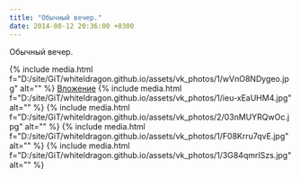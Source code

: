 ```yaml
---
title: "Обычный вечер."
date: 2014-08-12 20:36:00 +0300
---
```


Обычный вечер.


{% include media.html f="D:/site/GiT/whiteldragon.github.io/assets/vk_photos/1/wVnO8NDygeo.jpg" alt="" %}
[Вложение](https://vk.com/photo41076938_337465500)
{% include media.html f="D:/site/GiT/whiteldragon.github.io/assets/vk_photos/1/ieu-xEaUHM4.jpg" alt="" %}
{% include media.html f="D:/site/GiT/whiteldragon.github.io/assets/vk_photos/2/03nMUYRQwOc.jpg" alt="" %}
{% include media.html f="D:/site/GiT/whiteldragon.github.io/assets/vk_photos/1/F08Krru7qvE.jpg" alt="" %}
{% include media.html f="D:/site/GiT/whiteldragon.github.io/assets/vk_photos/1/3G84qmrISzs.jpg" alt="" %}
